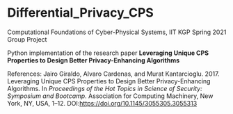 # Differential_Privacy_CPS

Computational Foundations of Cyber-Physical Systems, IIT KGP Spring 2021 Group Project

Python implementation of the research paper **Leveraging Unique CPS Properties to Design Better Privacy-Enhancing Algorithms**

References:
Jairo Giraldo, Alvaro Cardenas, and Murat Kantarcioglu. 2017. Leveraging Unique CPS Properties to Design Better Privacy-Enhancing Algorithms. In _Proceedings of the Hot Topics in Science of Security: Symposium and Bootcamp_. Association for Computing Machinery, New York, NY, USA, 1–12. DOI:https://doi.org/10.1145/3055305.3055313
